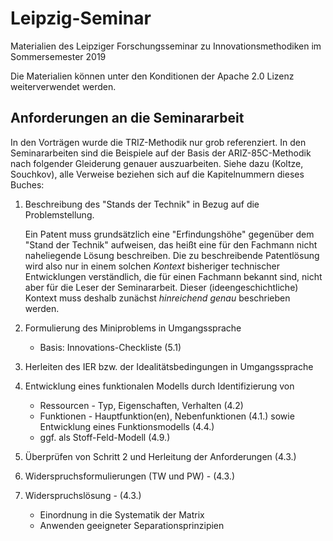 # Leipzig-Seminar

Materialien des Leipziger Forschungsseminar zu Innovationsmethodiken im
Sommersemester 2019

Die Materialien können unter den Konditionen der Apache 2.0 Lizenz
weiterverwendet werden.

## Anforderungen an die Seminararbeit

In den Vorträgen wurde die TRIZ-Methodik nur grob referenziert. In den
Seminararbeiten sind die Beispiele auf der Basis der ARIZ-85C-Methodik nach
folgender Gleiderung genauer auszuarbeiten. Siehe dazu (Koltze, Souchkov),
alle Verweise beziehen sich auf die Kapitelnummern dieses Buches:

1. Beschreibung des "Stands der Technik" in Bezug auf die Problemstellung.

   Ein Patent muss grundsätzlich eine "Erfindungshöhe" gegenüber dem "Stand
   der Technik" aufweisen, das heißt eine für den Fachmann nicht naheliegende
   Lösung beschreiben.  Die zu beschreibende Patentlösung wird also nur in
   einem solchen *Kontext* bisheriger technischer Entwicklungen verständlich,
   die für einen Fachmann bekannt sind, nicht aber für die Leser der
   Seminararbeit.  Dieser (ideengeschichtliche) Kontext muss deshalb zunächst
   *hinreichend genau* beschrieben werden.

2. Formulierung des Miniproblems in Umgangssprache
   * Basis: Innovations-Checkliste (5.1)

3. Herleiten des IER bzw. der Idealitätsbedingungen in Umgangssprache

4. Entwicklung eines funktionalen Modells durch Identifizierung von
   * Ressourcen - Typ, Eigenschaften, Verhalten (4.2)
   * Funktionen - Hauptfunktion(en), Nebenfunktionen (4.1.)
   sowie Entwicklung eines Funktionsmodells (4.4.)
   * ggf. als Stoff-Feld-Modell (4.9.)

5. Überprüfen von Schritt 2 und Herleitung der Anforderungen (4.3.)

6. Widerspruchsformulierungen (TW und PW) - (4.3.)

7. Widerspruchslösung - (4.3.)
   * Einordnung in die Systematik der Matrix
   * Anwenden geeigneter Separationsprinzipien



